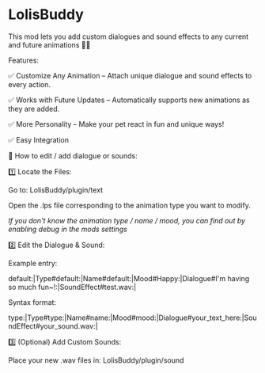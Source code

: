 # LolisBuddy
This mod lets you add custom dialogues and sound effects to any current and future animations 🐾✨

Features:

✅ Customize Any Animation – Attach unique dialogue and sound effects to every action.

✅ Works with Future Updates – Automatically supports new animations as they are added.

✅ More Personality – Make your pet react in fun and unique ways!

✅ Easy Integration

📢 How to edit / add dialogue or sounds:

1️⃣ Locate the Files:

Go to: LolisBuddy/plugin/text

Open the .lps file corresponding to the animation type you want to modify.

*If you don't know the animation type / name / mood, you can find out by enabling debug in the mods settings*

2️⃣ Edit the Dialogue & Sound:

Example entry:

default:|Type#default:|Name#default:|Mood#Happy:|Dialogue#I'm having so much fun~!:|SoundEffect#test.wav:|

Syntax format:

type:|Type#type:|Name#name:|Mood#mood:|Dialogue#your_text_here:|SoundEffect#your_sound.wav:|

3️⃣ (Optional) Add Custom Sounds:

Place your new .wav files in: LolisBuddy/plugin/sound
